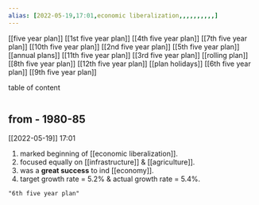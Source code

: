 ```yaml
---
alias: [2022-05-19,17:01,economic liberalization,,,,,,,,,,]
---
```

[[five year plan]]
[[1st five year plan]]    [[4th five year plan]]  [[7th five year plan]]   [[10th five year plan]]
[[2nd five year plan]]  [[5th five year plan]]   [[annual plans]]           [[11th five year plan]]
[[3rd five year plan]]   [[rolling plan]]             [[8th five year plan]]   [[12th five year plan]]
[[plan holidays]]          [[6th five year plan]]   [[9th five year plan]]

table of content
```toc
```
## from - 1980-85
[[2022-05-19]] 17:01
1. marked beginning of [[economic liberalization]].
2. focused equally on [[infrastructure]] & [[agriculture]].
3. was a **great success** to ind [[economy]].
4. target growth rate = 5.2% & actual growth rate = 5.4%.
```query
"6th five year plan"
```